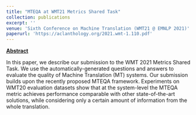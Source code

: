```yaml
---
title: "MTEQA at WMT21 Metrics Shared Task"
collection: publications
excerpt: ''
venue: 'Sixth Conference on Machine Translation (WMT21 @ EMNLP 2021)'
paperurl: 'https://aclanthology.org/2021.wmt-1.110.pdf'
---
```


[**Abstract**](https://aclanthology.org/2021.wmt-1.110.pdf)

In this paper, we describe our submission to the WMT 2021 Metrics Shared Task. We use the automatically-generated questions and answers to evaluate the quality of Machine Translation (MT) systems. Our submission builds upon the recently proposed MTEQA framework. Experiments on WMT20 evaluation datasets show that at the system-level the MTEQA metric achieves performance comparable with other state-of-the-art solutions, while considering only a certain amount of information from the whole translation.
